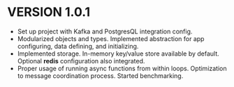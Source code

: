 # VERSION 1.0.1
 - Set up project with Kafka and PostgresQL integration config.
 - Modularized objects and types. Implemented abstraction for app configuring, data defining, and initializing.
 - Implemented storage. In-memory key/value store available by default. Optional **redis** configuration also integrated.
 - Proper usage of running async functions from within loops. Optimization to message coordination process. Started benchmarking.